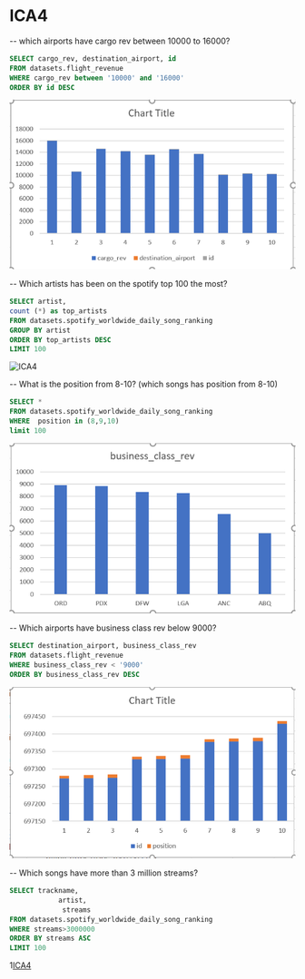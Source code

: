 # ICA4

-- which airports have cargo rev between 10000 to 16000?
```SQL
SELECT cargo_rev, destination_airport, id
FROM datasets.flight_revenue
WHERE cargo_rev between '10000' and '16000'
ORDER BY id DESC
```
![ICA4](Visualization/ICA4-1.png)

-- Which artists has been on the spotify top 100 the most?
```SQL
SELECT artist, 
count (*) as top_artists
FROM datasets.spotify_worldwide_daily_song_ranking 
GROUP BY artist
ORDER BY top_artists DESC 
LIMIT 100
```

![ICA4](Visualizaion/ICA4-2.png)

-- What is the position from 8-10? (which songs has position from 8-10) 
```SQL
SELECT *
FROM datasets.spotify_worldwide_daily_song_ranking 
WHERE  position in (8,9,10) 
limit 100
```

![ICA4](Visualization/ICA4-3.png)

-- Which airports have business class rev below 9000?
```SQL
SELECT destination_airport, business_class_rev
FROM datasets.flight_revenue
WHERE business_class_rev < '9000'
ORDER BY business_class_rev DESC
```
![ICA4](Visualization/ICA4-4.png)

-- Which songs have more than 3 million streams?
```SQL
SELECT trackname,
        	artist,
        	 streams
FROM datasets.spotify_worldwide_daily_song_ranking
WHERE streams>3000000
ORDER BY streams ASC
LIMIT 100
```

1[ICA4](Visualization/ICA4-4.png)
